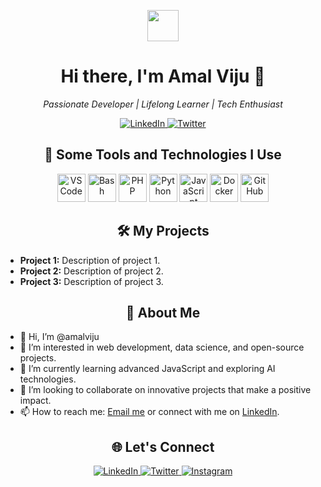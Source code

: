 <p align="center">
  <a href="https://www.instagram.com/amalviju/">
    <img height="50" src="https://user-images.githubusercontent.com/46517096/166974368-9798f39f-1f46-499c-b14e-81f0a3f83a06.png" />
  </a>
</p>

<h1 align="center">Hi there, I'm Amal Viju 👋</h1>

<p align="center">
  <em>Passionate Developer | Lifelong Learner | Tech Enthusiast</em>
</p>

<p align="center">
  <a href="https://www.linkedin.com/in/amalviju">
    <img src="https://img.shields.io/badge/LinkedIn-%230077B5.svg?style=for-the-badge&logo=linkedin&logoColor=white" alt="LinkedIn" />
  </a>
  <a href="https://twitter.com/amalviju">
    <img src="https://img.shields.io/badge/Twitter-%231DA1F2.svg?style=for-the-badge&logo=twitter&logoColor=white" alt="Twitter" />
  </a>
</p>

<h2 align="center">🚀 Some Tools and Technologies I Use</h2>
<p align="center">
  <img src="https://cdn.jsdelivr.net/gh/devicons/devicon/icons/vscode/vscode-original.svg" alt="VSCode" width="45" height="45" />
  <img src="https://cdn.jsdelivr.net/gh/devicons/devicon/icons/bash/bash-original.svg" alt="Bash" width="45" height="45" />
  <img src="https://cdn.jsdelivr.net/gh/devicons/devicon/icons/php/php-original.svg" alt="PHP" width="45" height="45" />
  <img src="https://cdn.jsdelivr.net/gh/devicons/devicon/icons/python/python-original.svg" alt="Python" width="45" height="45" />
  <img src="https://cdn.jsdelivr.net/gh/devicons/devicon/icons/javascript/javascript-original.svg" alt="JavaScript" width="45" height="45" />
  <img src="https://cdn.jsdelivr.net/gh/devicons/devicon/icons/docker/docker-original.svg" alt="Docker" width="45" height="45" />
  <img src="https://cdn.jsdelivr.net/gh/devicons/devicon/icons/github/github-original.svg" alt="GitHub" width="45" height="45" />
</p>

<h2 align="center">🛠️ My Projects</h2>
<ul>
  <li><strong>Project 1:</strong> Description of project 1.</li>
  <li><strong>Project 2:</strong> Description of project 2.</li>
  <li><strong>Project 3:</strong> Description of project 3.</li>
</ul>

<h2 align="center">📖 About Me</h2>

- 👋 Hi, I’m @amalviju
- 👀 I’m interested in web development, data science, and open-source projects.
- 🌱 I’m currently learning advanced JavaScript and exploring AI technologies.
- 💞️ I’m looking to collaborate on innovative projects that make a positive impact.
- 📫 How to reach me: [Email me](mailto:amalviju@example.com) or connect with me on [LinkedIn](https://www.linkedin.com/in/amalviju).

<h2 align="center">🌐 Let's Connect</h2>
<p align="center">
  <a href="https://www.linkedin.com/in/amalviju">
    <img src="https://img.shields.io/badge/LinkedIn-%230077B5.svg?style=for-the-badge&logo=linkedin&logoColor=white" alt="LinkedIn" />
  </a>
  <a href="https://twitter.com/amalviju">
    <img src="https://img.shields.io/badge/Twitter-%231DA1F2.svg?style=for-the-badge&logo=twitter&logoColor=white" alt="Twitter" />
  </a>
  <a href="https://www.instagram.com/amalviju/">
    <img src="https://img.shields.io/badge/Instagram-%23E4405F.svg?style=for-the-badge&logo=instagram&logoColor=white" alt="Instagram" />
  </a>
</p>

<!---
amalviju/amalviju is a ✨ special ✨ repository because its `README.md` (this file) appears on your GitHub profile.
You can click the Preview link to take a look at your changes.
--->
